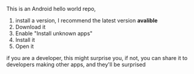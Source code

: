 This is an Android hello world repo,

1. install a version, I recommend the latest version **avalible**
2. Download it
3. Enable "Install unknown apps"
4. Install it
5. Open it

if you are a developer, this might surprise you, if not, you can share it to developers making other apps, and they'll be surprised
